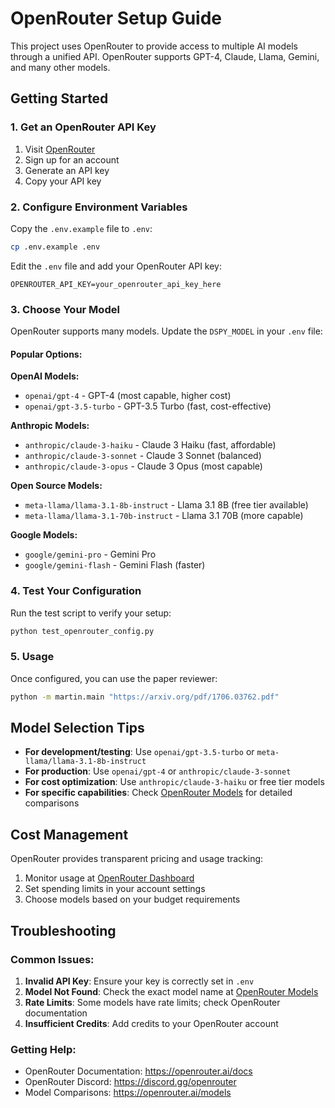 # OpenRouter Setup Guide

This project uses OpenRouter to provide access to multiple AI models through a unified API. OpenRouter supports GPT-4, Claude, Llama, Gemini, and many other models.

## Getting Started

### 1. Get an OpenRouter API Key

1. Visit [OpenRouter](https://openrouter.ai/keys)
2. Sign up for an account
3. Generate an API key
4. Copy your API key

### 2. Configure Environment Variables

Copy the `.env.example` file to `.env`:

```bash
cp .env.example .env
```

Edit the `.env` file and add your OpenRouter API key:

```env
OPENROUTER_API_KEY=your_openrouter_api_key_here
```

### 3. Choose Your Model

OpenRouter supports many models. Update the `DSPY_MODEL` in your `.env` file:

#### Popular Options:

**OpenAI Models:**
- `openai/gpt-4` - GPT-4 (most capable, higher cost)
- `openai/gpt-3.5-turbo` - GPT-3.5 Turbo (fast, cost-effective)

**Anthropic Models:**
- `anthropic/claude-3-haiku` - Claude 3 Haiku (fast, affordable)
- `anthropic/claude-3-sonnet` - Claude 3 Sonnet (balanced)
- `anthropic/claude-3-opus` - Claude 3 Opus (most capable)

**Open Source Models:**
- `meta-llama/llama-3.1-8b-instruct` - Llama 3.1 8B (free tier available)
- `meta-llama/llama-3.1-70b-instruct` - Llama 3.1 70B (more capable)

**Google Models:**
- `google/gemini-pro` - Gemini Pro
- `google/gemini-flash` - Gemini Flash (faster)

### 4. Test Your Configuration

Run the test script to verify your setup:

```bash
python test_openrouter_config.py
```

### 5. Usage

Once configured, you can use the paper reviewer:

```bash
python -m martin.main "https://arxiv.org/pdf/1706.03762.pdf"
```

## Model Selection Tips

- **For development/testing**: Use `openai/gpt-3.5-turbo` or `meta-llama/llama-3.1-8b-instruct`
- **For production**: Use `openai/gpt-4` or `anthropic/claude-3-sonnet`
- **For cost optimization**: Use `anthropic/claude-3-haiku` or free tier models
- **For specific capabilities**: Check [OpenRouter Models](https://openrouter.ai/models) for detailed comparisons

## Cost Management

OpenRouter provides transparent pricing and usage tracking:

1. Monitor usage at [OpenRouter Dashboard](https://openrouter.ai/activity)
2. Set spending limits in your account settings
3. Choose models based on your budget requirements

## Troubleshooting

### Common Issues:

1. **Invalid API Key**: Ensure your key is correctly set in `.env`
2. **Model Not Found**: Check the exact model name at [OpenRouter Models](https://openrouter.ai/models)
3. **Rate Limits**: Some models have rate limits; check OpenRouter documentation
4. **Insufficient Credits**: Add credits to your OpenRouter account

### Getting Help:

- OpenRouter Documentation: https://openrouter.ai/docs
- OpenRouter Discord: https://discord.gg/openrouter
- Model Comparisons: https://openrouter.ai/models